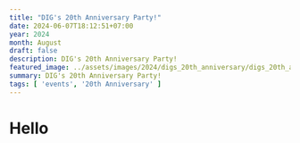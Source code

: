 ```yaml
---
title: "DIG's 20th Anniversary Party!"
date: 2024-06-07T18:12:51+07:00
year: 2024
month: August
draft: false
description: DIG's 20th Anniversary Party!
featured_image: ../assets/images/2024/digs_20th_anniversary/digs_20th_anniversary_party.jpg
summary: DIG's 20th Anniversary Party!
tags: [ 'events', '20th Anniversary' ]
---
```


# Hello